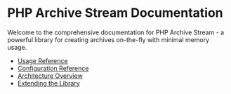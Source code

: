# PHP Archive Stream Documentation

Welcome to the comprehensive documentation for PHP Archive Stream - a powerful library for creating archives on-the-fly with minimal memory usage.

- [Usage Reference](./1-USAGE.md)
- [Configuration Reference](./2-CONFIGURATION.md)
- [Architecture Overview](./3-ARCHITECTURE.md)
- [Extending the Library](./4-EXTENDING.md)
